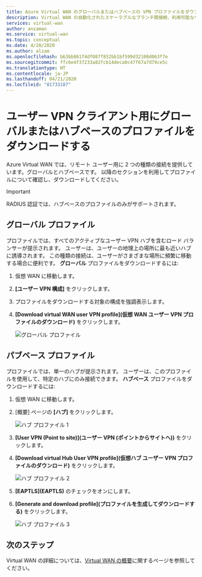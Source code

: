 ```yaml
---
title: Azure Virtual WAN のグローバルまたはハブベースの VPN プロファイルをダウンロードする | Microsoft Docs
description: Virtual WAN の自動化されたスケーラブルなブランチ間接続、利用可能なリージョン、パートナーについて説明します。
services: virtual-wan
author: anzaman
ms.service: virtual-wan
ms.topic: conceptual
ms.date: 4/20/2020
ms.author: alzam
ms.openlocfilehash: b63bb861f4df087f852bb1bf599d32100d063f7e
ms.sourcegitcommit: ffc6e4f37233a82fcb14deca0c47f67a7d79ce5c
ms.translationtype: HT
ms.contentlocale: ja-JP
ms.lasthandoff: 04/21/2020
ms.locfileid: "81733187"
---
```

# <a name="download-a-global-or-hub-based-profile-for-user-vpn-clients"></a>ユーザー VPN クライアント用にグローバルまたはハブベースのプロファイルをダウンロードする

Azure Virtual WAN では、リモート ユーザー用に 2 つの種類の接続を提供しています。グローバルとハブベースです。 以降のセクションを利用してプロファイルについて確認し、ダウンロードしてください。 

> [!IMPORTANT]
> RADIUS 認証では、ハブベースのプロファイルのみがサポートされます。

## <a name="global-profile"></a>グローバル プロファイル

プロファイルでは、すべてのアクティブなユーザー VPN ハブを含むロード バランサーが提示されます。 ユーザーは、ユーザーの地理上の場所に最も近いハブに誘導されます。 この種類の接続は、ユーザーがさまざまな場所に頻繁に移動する場合に便利です。 **グローバル** プロファイルをダウンロードするには:

1. 仮想 WAN に移動します。
2. **[ユーザー VPN 構成]** をクリックします。
3. プロファイルをダウンロードする対象の構成を強調表示します。
4. **[Download virtual WAN user VPN profile]\(仮想 WAN ユーザー VPN プロファイルのダウンロード\)** をクリックします。

   ![グローバル プロファイル](./media/global-hub-profile/global1.png)

## <a name="hub-based-profile"></a>パブベース プロファイル

プロファイルでは、単一のハブが提示されます。 ユーザーは、このプロファイルを使用して、特定のハブにのみ接続できます。 **ハブベース** プロファイルをダウンロードするには:

1. 仮想 WAN に移動します。
2. [概要] ページの **[ハブ]** をクリックします。

    ![ハブ プロファイル 1](./media/global-hub-profile/hub1.png)
3. **[User VPN (Point to site)]\(ユーザー VPN (ポイントからサイトへ)\)** をクリックします。
4. **[Download virtual Hub User VPN profile]\(仮想ハブ ユーザー VPN プロファイルのダウンロード\)** をクリックします。

   ![ハブ プロファイル 2](./media/global-hub-profile/hub2.png)
5. **[EAPTLS]\(EAPTLS\)** のチェックをオンにします。
6. **[Generate and download profile]\(プロファイルを生成してダウンロードする\)** をクリックします。

   ![ハブ プロファイル 3](./media/global-hub-profile/download.png)

## <a name="next-steps"></a>次のステップ

Virtual WAN の詳細については、[Virtual WAN の概要](virtual-wan-about.md)に関するページを参照してください。
